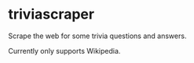 # triviascraper
Scrape the web for some trivia questions and answers.

Currently only supports Wikipedia.

